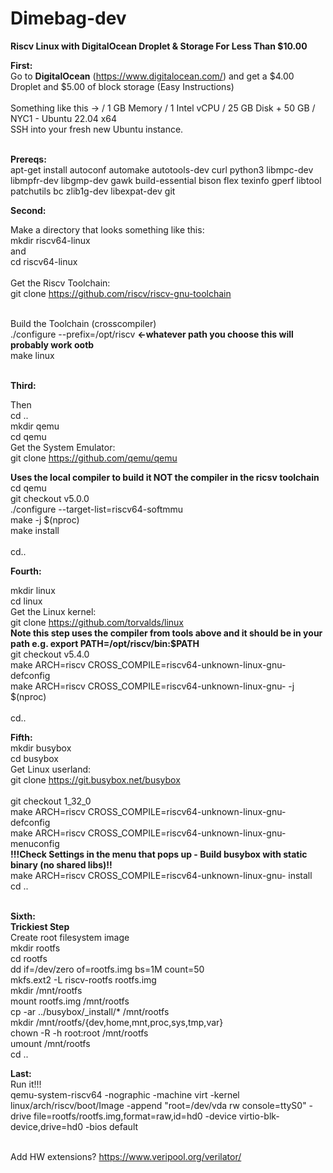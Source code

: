 # Dimebag-dev
<strong>Riscv Linux with DigitalOcean Droplet & Storage For Less Than $10.00</strong>



  <strong>First:</strong><br> 
  Go to <strong>DigitalOcean</strong> (https://www.digitalocean.com/) and get a $4.00 Droplet and $5.00 of block storage (Easy Instructions)<br><br>
  Something like this -> / 1 GB Memory / 1 Intel vCPU / 25 GB Disk + 50 GB / NYC1 - Ubuntu 22.04 x64<br>
  SSH into your fresh new Ubuntu instance.<br><br>

  <strong>Prereqs:</strong><br>
apt-get install autoconf automake autotools-dev curl python3 libmpc-dev libmpfr-dev libgmp-dev gawk build-essential bison flex texinfo gperf libtool patchutils bc zlib1g-dev libexpat-dev git<br>




  <strong>Second:</strong><br>
  
  Make a directory that looks something like this:<br>
  mkdir riscv64-linux<br>
  and<br>
  cd riscv64-linux<br><br>
  Get the Riscv Toolchain:<br>
  git clone https://github.com/riscv/riscv-gnu-toolchain <br><br>

  Build the Toolchain (crosscompiler)<br>
  ./configure --prefix=/opt/riscv <strong><-whatever path you choose this will probably work ootb</strong><br>
   make linux<br><br>
  
  <strong>Third:</strong><br>
   
   Then<br>
   cd ..<br>
   mkdir qemu<br>
   cd qemu<br>
   Get the System Emulator:<br>
   git clone https://github.com/qemu/qemu <br>

  <strong>Uses the local compiler to build it NOT the compiler in the ricsv toolchain</strong><br>
   cd qemu<br>
   git checkout v5.0.0<br>
   ./configure --target-list=riscv64-softmmu<br>
   make -j $(nproc)<br>
   make install<br><br>
   cd..<br>
  
  <strong>Fourth:</strong><br>
 
  
  mkdir linux<br>
  cd linux<br>
   Get the Linux kernel:<br> 
   git clone https://github.com/torvalds/linux <br>
   <strong>Note this step uses the compiler from tools above and it should be in your path e.g. export PATH=/opt/riscv/bin:$PATH </strong><br>
   git checkout v5.4.0<br>
   make ARCH=riscv CROSS_COMPILE=riscv64-unknown-linux-gnu- defconfig<br>
   make ARCH=riscv CROSS_COMPILE=riscv64-unknown-linux-gnu- -j $(nproc)<br><br>
   cd..<br>
  
  <strong>Fifth:</strong><br>
  mkdir busybox<br>
  cd busybox<br>
  Get Linux userland:<br>git clone https://git.busybox.net/busybox <br><br>
  git checkout 1_32_0<br>
  make ARCH=riscv CROSS_COMPILE=riscv64-unknown-linux-gnu- defconfig<br>
  make ARCH=riscv CROSS_COMPILE=riscv64-unknown-linux-gnu- menuconfig<br>
  <strong>!!!Check Settings in the menu that pops up - Build busybox with static binary (no shared libs)!!</strong><br>
  make ARCH=riscv CROSS_COMPILE=riscv64-unknown-linux-gnu- install<br>
  cd ..<br><br>
   
  <strong>Sixth:</strong><br>
  <strong>Trickiest Step</strong><br>
  Create root filesystem image<br>
  mkdir rootfs<br>
  cd rootfs<br>
  dd if=/dev/zero of=rootfs.img bs=1M count=50<br>
  mkfs.ext2 -L riscv-rootfs rootfs.img<br>
  mkdir /mnt/rootfs<br>
  mount rootfs.img /mnt/rootfs<br>
  cp -ar ../busybox/_install/* /mnt/rootfs<br>
  mkdir /mnt/rootfs/{dev,home,mnt,proc,sys,tmp,var}<br>
  chown -R -h root:root /mnt/rootfs<br>
  umount /mnt/rootfs<br>
  cd ..<br>
  
  <strong>Last:</strong><br>
  Run it!!!<br>
  qemu-system-riscv64 -nographic -machine virt -kernel linux/arch/riscv/boot/Image -append "root=/dev/vda rw console=ttyS0" -drive  file=rootfs/rootfs.img,format=raw,id=hd0 -device virtio-blk-device,drive=hd0 -bios default <br><br>
  
  Add HW extensions? https://www.veripool.org/verilator/ <br>
